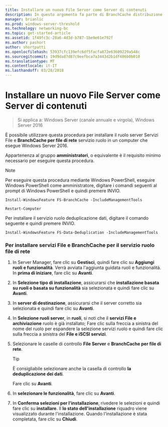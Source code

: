 ```yaml
---
title: Installare un nuovo File Server come Server di contenuti
description: In questo argomento fa parte di BranchCache distribuzione Guide per Windows Server 2016, che illustra come distribuire BranchCache in modalità cache distribuita e ospitato per ottimizzare l'utilizzo della larghezza di banda WAN nelle succursali
manager: brianlic
ms.prod: windows-server-threshold
ms.technology: networking-bc
ms.topic: get-started-article
ms.assetid: 1f49fc3c-28a6-4d3d-b787-1be9e61e792f
ms.author: pashort
author: shortpatti
ms.openlocfilehash: 53937cfc139efc6df5facfa872e63609229a548c
ms.sourcegitcommit: 19d9da87d87c9eefbca7a3443d2b1df486b0b010
ms.translationtype: MT
ms.contentlocale: it-IT
ms.lasthandoff: 03/28/2018
---
```

# <a name="install-a-new-file-server-as-a-content-server"></a>Installare un nuovo File Server come Server di contenuti

>Si applica a: Windows Server (canale annuale e virgola), Windows Server 2016

È possibile utilizzare questa procedura per installare il ruolo server Servizi File e **BranchCache per file di rete** servizio ruolo in un computer che esegue Windows Server 2016.  
  
Appartenenza al gruppo **amministratori**, o equivalente è il requisito minimo necessario per eseguire questa procedura.  
  
> [!NOTE]  
> Per eseguire questa procedura mediante Windows PowerShell, eseguire Windows PowerShell come amministratore, digitare i comandi seguenti al prompt di Windows PowerShell e quindi premere INVIO.  
>   
> `Install-WindowsFeature FS-BranchCache -IncludeManagementTools`  
>   
> `Restart-Computer`  
>   
> Per installare il servizio ruolo deduplicazione dati, digitare il comando seguente e quindi premere INVIO.  
>   
> `Install-WindowsFeature FS-Data-Deduplication -IncludeManagementTools`  
  
### <a name="to-install-file-services-and-the-branchcache-for-network-files-role-service"></a>Per installare servizi File e BranchCache per il servizio ruolo file di rete  
  
1.  In Server Manager, fare clic su **Gestisci**, quindi fare clic su **Aggiungi ruoli e funzionalità**. Verrà avviata l'aggiunta guidata ruoli e funzionalità. In **prima di iniziare**, fare clic su **Avanti**.  
  
2.  In **Selezione tipo di installazione**, assicurarsi che **installazione basata su ruoli o basata su funzionalità** sia selezionata e quindi fare clic su **Avanti**.  
  
3.  In **server di destinazione**, assicurarsi che il server corretto sia selezionata e quindi fare clic su **Avanti**.  
  
4.  In **Selezione ruoli server**, in **ruoli**, si noti che il **servizi File e archiviazione** ruolo è già installato; Fare clic sulla freccia a sinistra del nome del ruolo per espandere la selezione servizi ruolo e quindi fare clic sulla freccia a sinistra del **File e iSCSI servizi**.  
  
5.  Selezionare le caselle di controllo **File Server** e **BranchCache per file di rete**.  
  
    > [!TIP]  
    > È consigliabile selezionare anche la casella di controllo **la deduplicazione dei dati**.
  
    Fare clic su **Avanti**.  
  
6.  In **selezionare le funzionalità**, fare clic su **Avanti**.  
  
7.  In **Conferma selezioni per l'installazione**, rivedere le selezioni e quindi fare clic su **installare**. Il **lo stato dell'installazione** riquadro viene visualizzato durante l'installazione. Quando l'installazione è stata completata, fare clic su **Chiudi**.
